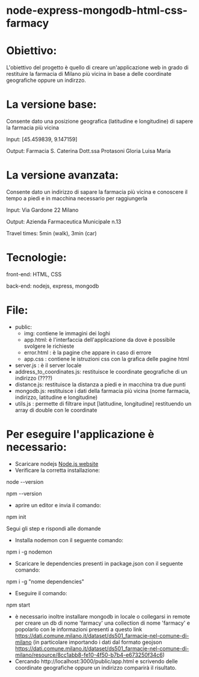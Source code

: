 # node-express-mongodb-html-css-farmacy

# Obiettivo: 
L'obiettivo del progetto è quello di creare un'applicazione web in grado di restituire la farmacia di Milano più vicina in base a delle coordinate geografiche oppure un indirzzo.

# La versione base: 
Consente dato una posizione geografica (latitudine e longitudine) di sapere la farmacia più vicina 

Input: [45.459839, 9.147159] 

Output: Farmacia S. Caterina Dott.ssa Protasoni Gloria Luisa Maria 

# La versione avanzata: 
Consente dato un indirizzo di sapare la farmacia più vicina e conoscere il tempo a piedi e in macchina necessario per raggiungerla

Input: Via Gardone 22 Milano

Output: Azienda Farmaceutica Municipale n.13 

Travel times: 5min (walk), 3min (car) 

# Tecnologie:
front-end: HTML, CSS

back-end: nodejs, express, mongodb 

# File:
- public: 
  - img: contiene le immagini dei loghi
  - app.html: è l'interfaccia dell'applicazione da dove è possibile svolgere le richieste 
  - error.html : è la pagine che appare in caso di errore
  - app.css : contiene le istruzioni css con la grafica delle pagine html
- server.js : è il server locale 
- address_to_coordinates.js: restituisce le coordinate geografiche di un indirizzo (????)
- distance.js: restituisce la distanza a piedi e in macchina tra due punti
- mongodb.js: restituisce i dati della farmacia più vicina (nome farmacia, indirizzo, latitudine e longitudine)
- utils.js : permette di filtrare input [latitudine, longitudine] restituendo un array di double con le coordinate 

# Per eseguire l'applicazione è necessario:
- Scaricare nodejs  [Node.js website](https://nodejs.org/) 
- Verificare la corretta installazione:

node --version

npm --version

- aprire un editor e invia il comando:

npm init

Segui gli step e rispondi alle domande

- Installa nodemon con il seguente comando: 

npm i -g nodemon

- Scaricare le dependencies presenti in package.json con il seguente comando:

npm i -g "nome dependencies"

- Eseguire il comando: 

npm start

- è necessario inoltre installare mongodb in locale o collegarsi in remote per creare un db di nome 'farmacy' una collection di nome 'farmacy' e popolarlo con le informazioni presenti a questo link https://dati.comune.milano.it/dataset/ds501_farmacie-nel-comune-di-milano (in particolare importando i dati dal formato geojson https://dati.comune.milano.it/dataset/ds501_farmacie-nel-comune-di-milano/resource/8cc1abb8-fe10-4f50-b7b4-e673250f34c6)
- Cercando http://localhost:3000/public/app.html e scrivendo delle coordinate geografiche oppure un indirizzo comparirà il risultato.
